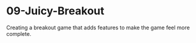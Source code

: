 # 09-Juicy-Breakout
Creating a breakout game that adds features to make the game feel more complete.
